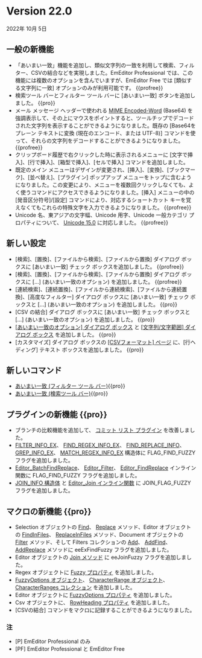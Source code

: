 # Version 22.0

2022年 10月 5日

## 一般の新機能

- 「あいまい一致」機能を追加し、類似文字列の一致を利用して検索、フィルター、CSVの結合などを実現しました。EmEditor Professional では、この機能には複数のオプションを含んでいますが、EmEditor Free では \[類似する文字列に一致\] オプションのみが利用可能です。 {{profree}}
- 検索ツール バーとフィルター ツール バーに \[あいまい一致\] ボタンを追加しました。 {{pro}}
- メール メッセージ ヘッダーで使われる [MIME Encoded-Word](https://ja.wikipedia.org/wiki/Multipurpose_Internet_Mail_Extensions#%E3%83%98%E3%83%83%E3%83%80%E3%81%A7%E3%81%AE%E9%9D%9EUS-ASCII_%E6%96%87%E5%AD%97%E3%81%AE%E6%89%B1%E3%81%84) (Base64) を強調表示して、その上にマウスをポイントすると、ツールチップでデコードされた文字列を表示することができるようになりました。既存の \[Base64をプレーン テキストに変換 (現在のエンコード、または UTF-8)\] コマンドを使って、それらの文字列をデコードすることができるようになりました。 {{profree}}
- クリップボード履歴で右クリックした時に表示されるメニューに \[文字で挿入\]、\[行で挿入\]、\[箱型で挿入\]、\[セルで挿入\] コマンドを追加しました。
- 既定のメイン メニューはデザインが変更され、\[挿入\]、\[変換\]、\[ブックマーク\]、\[並べ替え\]、\[プラグイン\] ポップアップ メニューをトップに含むようになりました。この変更により、メニューを複数回クリックしなくても、よく使うコマンドにアクセスできるようになりました。\[挿入\] メニューの中の \[発音区分符号\]/\[設定\] コマンドにより、対応するショートカット キーを覚えなくてもこれらの特殊文字を入力できるようになりました。 {{profree}}
- Unicode 名、東アジアの文字幅、Unicode 用字、Unicode 一般カテゴリ プロパティについて、 [Unicode 15.0](http://blog.unicode.org/2022/09/announcing-unicode-standard-version-150.html) に対応しました。 {{profree}}

## 新しい設定

- \[検索\]、\[置換\]、\[ファイルから検索\]、\[ファイルから置換\] ダイアログ ボックスに \[あいまい一致\] チェック ボックスを追加しました。 {{profree}}
- \[検索\]、\[置換\]、\[ファイルから検索\]、\[ファイルから置換\] ダイアログ ボックスに \[...\] (あいまい一致のオプション) を追加しました。 {{profree}}
- \[連続検索\]、\[連続置換\]、\[ファイルから連続検索\]、\[ファイルから連続置換\]、\[高度なフィルター\] ダイアログ ボックスに \[あいまい一致\] チェック ボックスと \[...\] (あいまい一致のオプション) を追加しました。 {{pro}}
- \[CSV の結合\] ダイアログ ボックスに \[あいまい一致\] チェック ボックスと \[...\] (あいまい一致のオプション) を追加しました。 {{pro}}
- [\[あいまい一致のオプション\] ダイアログ ボックス](../dlg/fuzzy_options/index) と [\[文字列/文字範囲\] ダイアログ ボックス](../dlg/fuzzy_options/str_char_range/index) を追加しました。 {{pro}}
- \[カスタマイズ\] ダイアログ ボックスの [\[CSVフォーマット\] ページ](../dlg/customize/csv/index) に、\[行ヘディング\] テキスト ボックスを追加しました。 {{pro}}

## 新しいコマンド

- [あいまい一致 (フィルター ツール バー)](../cmd/search/filterbar_fuzzy){{pro}}
- [あいまい一致 (検索ツール バー)](../cmd/search/findbar_fuzzy){{pro}}

## プラグインの新機能 {{pro}}

- ブランチの比較機能を追加して、 [コミット リスト プラグイン](../howto/plugin/plugin_commit_list) を改善しました。
- [FILTER\_INFO\_EX](../plugin/structure/filter_info_ex)、 [FIND\_REGEX\_INFO\_EX](../plugin/structure/find_regex_info_ex)、 [FIND\_REPLACE\_INFO](../plugin/structure/find_replace_info)、 [GREP\_INFO\_EX](../plugin/structure/grep_info_ex)、 [MATCH\_REGEX\_INFO\_EX](../plugin/structure/match_regex_info_ex) 構造体に FLAG\_FIND\_FUZZY フラグを追加しました。
- [Editor\_BatchFindReplace](../plugin/macro/editor_batchfindreplace)、 [Editor\_Filter](../plugin/macro/editor_filter)、 [Editor\_FindReplace](../plugin/macro/editor_findreplace) インライン関数に FLAG\_FIND\_FUZZY フラグを追加しました。
- [JOIN\_INFO 構造体](../plugin/structure/join_info) と [Editor\_Join インライン関数](../plugin/macro/editor_join) に JOIN\_FLAG\_FUZZY フラグを追加しました。

## マクロの新機能 {{pro}}

- Selection オブジェクトの [Find](../macro/selection/selection_find)、 [Replace](../macro/selection/selection_replace) メソッド、Editor オブジェクトの [FindInFiles](../macro/editor/editor_findinfiles)、 [ReplaceInFiles](../macro/editor/editor_replaceinfiles) メソッド、Document オブジェクトの [Filter](../macro/document/filter) メソッド、そして Filters コレクションの [Add](../macro/filters/add)、 [AddFind](../macro/filters/add_find)、 [AddReplace](../macro/filters/add_replace) メソッドに eeExFindFuzzy フラグを追加しました。
- Editor オブジェクトの [Join メソッド](../macro/editor/join) に eeJoinFuzzy フラグを追加しました。
- Regex オブジェクトに [Fuzzy プロパティ](../macro/regex/fuzzy) を追加しました。
- [FuzzyOptions オブジェクト](../macro/fuzzy_options/index)、 [CharacterRange オブジェクト](../macro/character_range/index)、 [CharacterRanges コレクション](../macro/character_ranges/index) を追加しました。
- Editor オブジェクトに [FuzzyOptions プロパティ](../macro/editor/fuzzy_options) を追加しました。
- Csv オブジェクトに、 [RowHeading プロパティ](../macro/csv/row_heading) を追加しました。
- \[CSVの結合\] コマンドをマクロに記録することができるようになりました。

### 注

- \[P\] EmEditor Professional のみ
- \[PF\] EmEditor Professional と EmEditor Free
